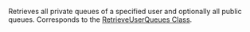 Retrieves all private queues of a specified user and optionally all public queues. 
Corresponds to the [RetrieveUserQueues Class](https://msdn.microsoft.com/library/microsoft.crm.sdk.messages.retrieveuserqueuesrequest.aspx).
